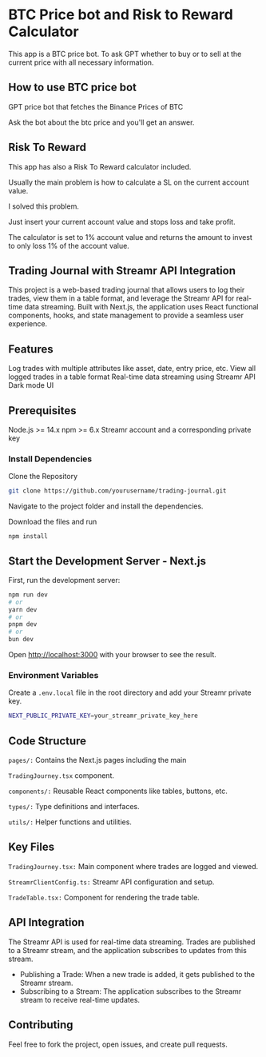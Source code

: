 # BTC Price bot and Risk to Reward Calculator

This app is a BTC price bot. To ask GPT whether to buy or to sell at the current price with all necessary information.

## How to use BTC price bot

GPT price bot that fetches the Binance Prices of BTC 

Ask the bot about the btc price and you'll get an answer.

## Risk To Reward

This app has also a Risk To Reward calculator included.

Usually the main problem is how to calculate a SL on the current account value.

I solved this problem.

Just insert your current account value and stops loss and take profit.

The calculator is set to 1% account value and returns the amount to invest to only loss 1% of the account value.

## Trading Journal with Streamr API Integration

This project is a web-based trading journal that allows users to log their trades, view them in a table format, and leverage the Streamr API for real-time data streaming. Built with Next.js, the application uses React functional components, hooks, and state management to provide a seamless user experience.

## Features
Log trades with multiple attributes like asset, date, entry price, etc.
View all logged trades in a table format
Real-time data streaming using Streamr API
Dark mode UI

## Prerequisites
Node.js >= 14.x
npm >= 6.x
Streamr account and a corresponding private key

### Install Dependencies

Clone the Repository
```bash
git clone https://github.com/yourusername/trading-journal.git
```

Navigate to the project folder and install the dependencies.

Download the files and run
```
npm install
```

## Start the Development Server - Next.js

First, run the development server:

```bash
npm run dev
# or
yarn dev
# or
pnpm dev
# or
bun dev
```

Open [http://localhost:3000](http://localhost:3000) with your browser to see the result.

### Environment Variables

Create a `.env.local` file in the root directory and add your Streamr private key.


```bash 
NEXT_PUBLIC_PRIVATE_KEY=your_streamr_private_key_here
```

## Code Structure
`pages/:` Contains the Next.js pages including the main 

`TradingJourney.tsx` component.

`components/:` Reusable React components like tables, buttons, etc.

`types/:` Type definitions and interfaces.

`utils/:` Helper functions and utilities.

## Key Files

`TradingJourney.tsx:` Main component where trades are logged and viewed.

`StreamrClientConfig.ts:` Streamr API configuration and setup.

`TradeTable.tsx:` Component for rendering the trade table.

## API Integration
The Streamr API is used for real-time data streaming. Trades are published to a Streamr stream, and the application subscribes to updates from this stream.

- Publishing a Trade: When a new trade is added, it gets published to the Streamr stream.
- Subscribing to a Stream: The application subscribes to the Streamr stream to receive real-time updates.

## Contributing

Feel free to fork the project, open issues, and create pull requests.



